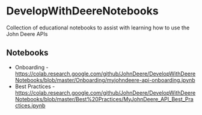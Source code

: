 # DevelopWithDeereNotebooks
Collection of educational notebooks to assist with learning how to use the John Deere APIs

## Notebooks
*   Onboarding - https://colab.research.google.com/github/JohnDeere/DevelopWithDeereNotebooks/blob/master/Onboarding/myjohndeere-api-onboarding.ipynb
*   Best Practices - https://colab.research.google.com/github/JohnDeere/DevelopWithDeereNotebooks/blob/master/Best%20Practices/MyJohnDeere_API_Best_Practices.ipynb
